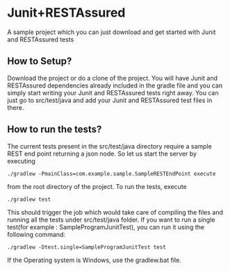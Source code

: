 # Junit+RESTAssured
A sample project which you can just download and get started with Junit and RESTAssured tests

## How to Setup?
Download the project or do a clone of the project. You will have Junit and RESTAssured dependencies already included in the gradle file and you can simply start writing your Junit and RESTAssured tests right away. You can just go to src/test/java and add your Junit and RESTAssured test files in there.


## How to run the tests?
The current tests present in the src/test/java directory require a sample REST end point returning a json node. So let us start the server by executing

```
./gradlew -PmainClass=com.example.sample.SampleRESTEndPoint execute
```

from the root directory of the project. To run the tests, execute

``` 
./gradlew test
```

This should trigger the job which would take care of compiling the files and running all the tests under src/test/java folder. If you want to run a single test(for example : SampleProgramJunitTest), you can run it using the following command:

```
./gradlew -Dtest.single=SampleProgramJunitTest test
```

If the Operating system is Windows, use the gradlew.bat file.
